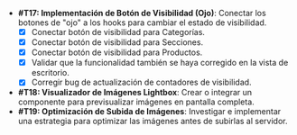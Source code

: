 - **#T17: Implementación de Botón de Visibilidad (Ojo)**: Conectar los botones de "ojo" a los hooks para cambiar el estado de visibilidad.
  - [x] Conectar botón de visibilidad para Categorías.
  - [x] Conectar botón de visibilidad para Secciones.
  - [x] Conectar botón de visibilidad para Productos.
  - [x] Validar que la funcionalidad también se haya corregido en la vista de escritorio.
  - [x] Corregir bug de actualización de contadores de visibilidad.
- **#T18: Visualizador de Imágenes Lightbox**: Crear o integrar un componente para previsualizar imágenes en pantalla completa.
- **#T19: Optimización de Subida de Imágenes**: Investigar e implementar una estrategia para optimizar las imágenes antes de subirlas al servidor.
